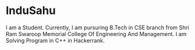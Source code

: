 # InduSahu
I am a Student.
Currently, I am pursuring B.Tech in CSE branch from Shri Ram Swaroop Memorial College Of Engineering And Management.
I am Solving Program in C++ in Hackerrank.
